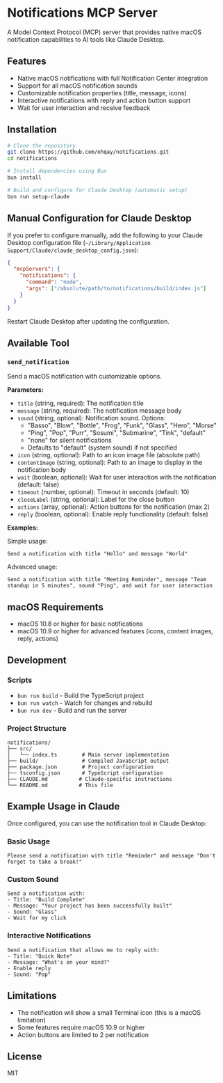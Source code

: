 # Notifications MCP Server

A Model Context Protocol (MCP) server that provides native macOS notification capabilities to AI tools like Claude Desktop.

## Features

- Native macOS notifications with full Notification Center integration
- Support for all macOS notification sounds
- Customizable notification properties (title, message, icons)
- Interactive notifications with reply and action button support
- Wait for user interaction and receive feedback

## Installation

```bash
# Clone the repository
git clone https://github.com/ohqay/notifications.git
cd notifications

# Install dependencies using Bun
bun install

# Build and configure for Claude Desktop (automatic setup)
bun run setup-claude
```

## Manual Configuration for Claude Desktop

If you prefer to configure manually, add the following to your Claude Desktop configuration file (`~/Library/Application Support/Claude/claude_desktop_config.json`):

```json
{
  "mcpServers": {
    "notifications": {
      "command": "node",
      "args": ["/absolute/path/to/notifications/build/index.js"]
    }
  }
}
```

Restart Claude Desktop after updating the configuration.

## Available Tool

### `send_notification`

Send a macOS notification with customizable options.

**Parameters:**
- `title` (string, required): The notification title
- `message` (string, required): The notification message body
- `sound` (string, optional): Notification sound. Options:
  - "Basso", "Blow", "Bottle", "Frog", "Funk", "Glass", "Hero", "Morse"
  - "Ping", "Pop", "Purr", "Sosumi", "Submarine", "Tink", "default"
  - "none" for silent notifications
  - Defaults to "default" (system sound) if not specified
- `icon` (string, optional): Path to an icon image file (absolute path)
- `contentImage` (string, optional): Path to an image to display in the notification body
- `wait` (boolean, optional): Wait for user interaction with the notification (default: false)
- `timeout` (number, optional): Timeout in seconds (default: 10)
- `closeLabel` (string, optional): Label for the close button
- `actions` (array, optional): Action buttons for the notification (max 2)
- `reply` (boolean, optional): Enable reply functionality (default: false)

**Examples:**

Simple usage:
```
Send a notification with title "Hello" and message "World"
```

Advanced usage:
```
Send a notification with title "Meeting Reminder", message "Team standup in 5 minutes", sound "Ping", and wait for user interaction
```

## macOS Requirements

- macOS 10.8 or higher for basic notifications
- macOS 10.9 or higher for advanced features (icons, content images, reply, actions)

## Development

### Scripts

- `bun run build` - Build the TypeScript project
- `bun run watch` - Watch for changes and rebuild
- `bun run dev` - Build and run the server

### Project Structure

```
notifications/
├── src/
│   └── index.ts        # Main server implementation
├── build/              # Compiled JavaScript output
├── package.json        # Project configuration
├── tsconfig.json       # TypeScript configuration
├── CLAUDE.md          # Claude-specific instructions
└── README.md          # This file
```

## Example Usage in Claude

Once configured, you can use the notification tool in Claude Desktop:

### Basic Usage
```
Please send a notification with title "Reminder" and message "Don't forget to take a break!"
```

### Custom Sound
```
Send a notification with:
- Title: "Build Complete"
- Message: "Your project has been successfully built"
- Sound: "Glass"
- Wait for my click
```

### Interactive Notifications
```
Send a notification that allows me to reply with:
- Title: "Quick Note"
- Message: "What's on your mind?"
- Enable reply
- Sound: "Pop"
```

## Limitations

- The notification will show a small Terminal icon (this is a macOS limitation)
- Some features require macOS 10.9 or higher
- Action buttons are limited to 2 per notification

## License

MIT